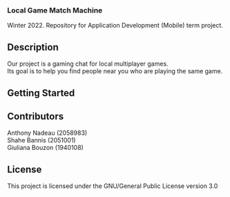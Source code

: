 ### Local Game Match Machine

Winter 2022. Repository for Application Development (Mobile) term project.

## Description

Our project is a gaming chat for local multiplayer games. <br>
Its goal is to help you find people near you who are playing the same game.

## Getting Started

## Contributors

Anthony Nadeau (2058983) <br>
Shahe Bannis (2051001) <br>
Giuliana Bouzon (1940108)

## License

This project is licensed under the GNU/General Public License version 3.0